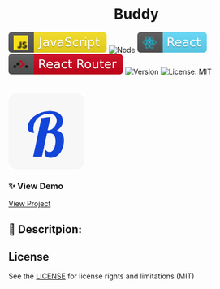 <h1 align="center" color="blue">Buddy</h1>
<p>
  <img alt="JavaScript" src="https://github.com/aleen42/badges/raw/master/src/javascript.svg" />
  <img alt="Node" src="https://badges.aleen42.com/src/node.svg"/>
  <img alt="React" src="https://github.com/aleen42/badges/raw/master/src/react.svg" />
  <br />
  <img alt="React Router" src="https://raw.githubusercontent.com/aleen42/badges/master/src/react-router.svg" />
  <img alt="Version" src="https://img.shields.io/badge/version-1.1.0-blue.svg?cacheSeconds=2592000" />
  <img alt="License: MIT" src="https://img.shields.io/badge/License-MIT-yellow.svg"/>
  <br />
  <br />
  <br />
  <img src="./client/public/buddy.png" align="center" width="150"  height="150" />
  </a>
</p>


### ✨ View Demo
<a href="">View Project</a>

## :nut_and_bolt: Descritpion: 

<h2>License</h2>
See the <a href="https://github.com/gc2211/Buddy/blob/main/LICENSE">LICENSE</a> for license rights and limitations (MIT)
